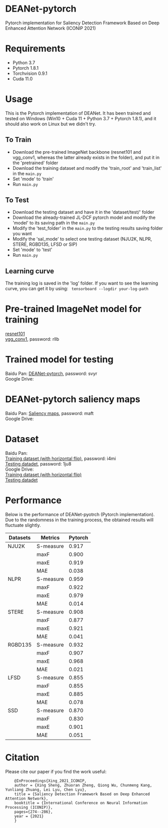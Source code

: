 # DEANet-pytorch

Pytorch implementation for Saliency Detection Framework Based on Deep Enhanced Attention Network (ICONIP 2021)

# Requirements
* Python 3.7 <br>
* Pytorch 1.8.1 <br>
* Torchvision 0.9.1 <br>
* Cuda 11.0

# Usage
This is the Pytorch implementation of DEANet. It has been trained and tested on Windows (Win10 + Cuda 11 + Python 3.7 + Pytorch 1.8.1),
and it should also work on Linux but we didn't try. 

## To Train 
* Download the pre-trained ImageNet backbone (resnet101 and vgg_conv1, whereas the latter already exists in the folder), and put it in the 'pretrained' folder
* Download the training dataset and modify the 'train_root' and 'train_list' in the `main.py`
* Set 'mode' to 'train'
* Run `main.py`

## To Test 
* Download the testing dataset and have it in the 'dataset/test/' folder 
* Download the already-trained JL-DCF pytorch model and modify the 'model' to its saving path in the `main.py`
* Modify the 'test_folder' in the `main.py` to the testing results saving folder you want
* Modify the 'sal_mode' to select one testing dataset (NJU2K, NLPR, STERE, RGBD135, LFSD or SIP)
* Set 'mode' to 'test'
* Run `main.py`

## Learning curve
The training log is saved in the 'log' folder. If you want to see the learning curve, you can get it by using: ` tensorboard --logdir your-log-path`

# Pre-trained ImageNet model for training
[resnet101](https://download.pytorch.org/models/resnet101-5d3b4d8f.pth)<br>
[vgg_conv1](https://pan.baidu.com/s/1CJyNALzPIAiHrDSMcRO2yA), password: rllb<br>

# Trained model for testing
Baidu Pan: [DEANet-pytorch](https://pan.baidu.com/s/103_1FWvTqWygi8e7XLGgSw), password: svyr<br>
Google Drive: <br>

# DEANet-pytorch saliency maps
Baidu Pan: [Saliency maps](https://pan.baidu.com/s/1XncwFhgNLxISZ5kIM1eY8w), password: maft<br>
Google Drive: <br>

# Dataset
Baidu Pan:<br>
[Training dataset (with horizontal flip)](https://pan.baidu.com/s/1vrVcRFTMRO5v-A6Q2Y3-Nw), password:  i4mi<br>
[Testing datadet](https://pan.baidu.com/s/13P-f3WbA76NVtRePcFbVFw), password:   1ju8<br>
Google Drive:<br>
[Training dataset (with horizontal flip)](https://drive.google.com/open?id=12ais7wZhTjaFO4BHJyYyNuzzM312EWCT)<br>
[Testing datadet](https://drive.google.com/open?id=18ALe_HBuNjVTB_US808d8ZKfpd_mwLy5)<br>

# Performance
Below is the performance of DEANet-pyotrch (Pytorch implementation). Due to the randomness in the training process, the obtained results will fluctuate slightly.

| Datasets | Metrics | Pytorch |
| -------- | ------- | ------- |
| NJU2K    |S-measure| 0.917   |
|          | maxF    | 0.900   |
|          | maxE    | 0.919   |
|          | MAE     | 0.038   |
| NLPR     |S-measure| 0.959   |
|          | maxF    | 0.922   |
|          | maxE    | 0.979   |
|          | MAE     | 0.014   |
| STERE    |S-measure| 0.908   |
|          | maxF    | 0.877   |
|          | maxE    | 0.921   |
|          | MAE     | 0.041   |
| RGBD135  |S-measure| 0.932   |
|          | maxF    | 0.907   |
|          | maxE    | 0.968   |
|          | MAE     | 0.021   |
| LFSD     |S-measure| 0.855   |
|          | maxF    | 0.855   |
|          | maxE    | 0.885   |
|          | MAE     | 0.078   |
| SSD      |S-measure| 0.870   |
|          | maxF    | 0.830   |
|          | maxE    | 0.901   |
|          | MAE     | 0.051   |  

# Citation
Please cite our paper if you find the work useful:<br>

        @InProceedings{Xing_2021_ICONIP,
        author = {Xing Sheng, Zhuoran Zheng, Qiong Wu, Chunmeng Kang, Yunliang Zhuang, Lei Lyu, Chen Lyu},
        title = {Saliency Detection Framework Based on Deep Enhanced Attention Network},
        booktitle = {International Conference on Neural Information Processing (ICONIP)},
        pages={274--286},
        year = {2021}
        }
